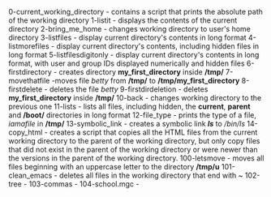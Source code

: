 0-current_working_directory - contains a script that prints the absolute path of the working directory
1-listit - displays the contents of the current directory
2-bring_me_home - changes working directory to user's home directory
3-listfiles - display current directory's contents in long format
4-listmorefiles - display current directory's contents, including hidden files in long format
5-listfilesdigitonly - display current directory's contents in long format, with user and group IDs displayed numerically and hidden files
6-firstdirectory - creates directory **my_first_directory** inside **/tmp/**
7-movethatfile -moves file *betty* from **/tmp/** to **/tmp/my_first_directory**
8-firstdelete - deletes the file *betty*
9-firstdirdeletion - deletes **my_first_directory** inside **/tmp/**
10-back - changes working directory to the previous one
11-lists - lists all files, including hidden, the **current**, **parent** and **/boot/** directories in long format 
12-file_type - prints the type of a file, *iamafile* in **/tmp/**
13-symbolic_link - creates a symbolic link *__ls__* to */bin/ls*
14-copy_html - creates a script that copies all the HTML files from the current working directory to the parent of the working directory, but only copy files that did not exist in the parent of the working directory or were newer than the versions in the parent of the working directory.
100-letsmove - moves all files beginning with an uppercase letter to the directory **/tmp/u**
101-clean_emacs - deletes all files in the working directory that end with ~
102-tree - 
103-commas - 
104-school.mgc - 